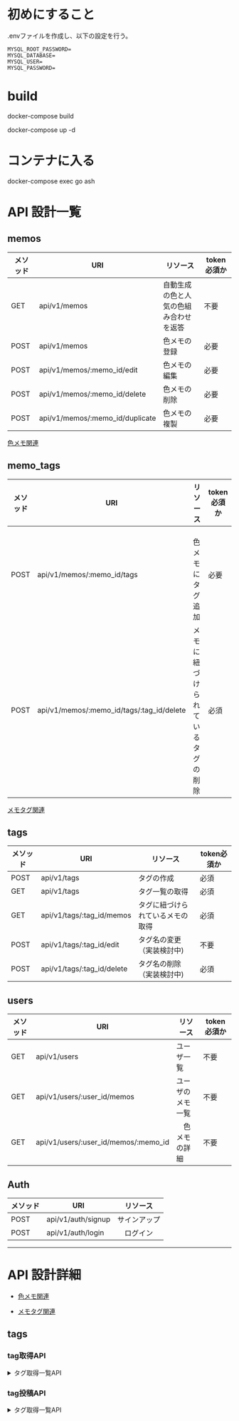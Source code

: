 # 初めにすること
.envファイルを作成し、以下の設定を行う。
```
MYSQL_ROOT_PASSWORD=
MYSQL_DATABASE=
MYSQL_USER=
MYSQL_PASSWORD=
```

# build
docker-compose build

docker-compose up -d
# コンテナに入る
docker-compose exec go ash

# API 設計一覧

## memos
| メソッド | URI | リソース | token必須か |
| - | - | - | - |
| GET | api/v1/memos | 自動生成の色と人気の色組み合わせを返答 | 不要|
| POST | api/v1/memos | 色メモの登録 | 必要　|
| POST | api/v1/memos/:memo_id/edit | 色メモの編集 | 必要 |
| POST | api/v1/memos/:memo_id/delete | 色メモの削除 | 必要 |
| POST | api/v1/memos/:memo_id/duplicate | 色メモの複製 | 必要 |
[色メモ関連](./api_memos.md)

## memo_tags
| メソッド | URI | リソース | token必須か |
| - | - | - | - |
| POST | api/v1/memos/:memo_id/tags |　色メモにタグ追加 | 必要 |
| POST | api/v1/memos/:memo_id/tags/:tag_id/delete | メモに紐づけられているタグの削除 | 必須 |
[メモタグ関連](./api_memo_tag.md)


## tags
| メソッド | URI | リソース | token必須か |
| - | - | - | - |
| POST | api/v1/tags | タグの作成 | 必須 |
| GET | api/v1/tags | タグ一覧の取得 | 必須 |
| GET | api/v1/tags/:tag_id/memos | タグに紐づけられているメモの取得 | 必須 |
| POST | api/v1/tags/:tag_id/edit | タグ名の変更（実装検討中) | 不要 |
| POST | api/v1/tags/:tag_id/delete | タグ名の削除（実装検討中) | 必須 |

## users
| メソッド | URI | リソース | token必須か |
| - | - | - | - |
| GET | api/v1/users | ユーザ一覧 | 不要 |
| GET | api/v1/users/:user_id/memos | ユーザのメモ一覧 | 不要 |
| GET | api/v1/users/:user_id/memos/:memo_id |　色メモの詳細 | 不要 |

## Auth
| メソッド | URI | リソース | 
| - | - | - |
| POST | api/v1/auth/signup | サインアップ | 
| POST | api/v1/auth/login |　ログイン |


--------------------------------------------------------------------


# API 設計詳細
- [色メモ関連](./api_memos.md)


- [メモタグ関連](./api_memo_tag.md)

## tags


### tag取得API

<details>
<summary>タグ取得一覧API</summary>

#### 説明
登録されているタグの一覧を返す。

#### パス

```/api/v1/tags```


#### メソッド
- GET
    - JSON(res)

#### レスポンス
##### 成功時
 - ステータスコード　200

#### サンプル

```
{
    "tags":{
        [
            {"モノクロ":"01ARZ3NDEKTSV4RRFFQ69G5FAV"},
            {"白黒":"02ARZ3NDBDTSV4RRFFQ69G5FAX"},
            {"ビビッド":"01GA138S72W3GTJPV4DD8G7YX4"}
        ]
    }
}
```


| パラメータ | 型 | 内容 |
| - | - | - |
| tags | array_object | 登録したタグ情報の配列 |

#### 失敗時
##### サンプル
```
{
    "err":"タグが取得できませんでした。"
}
```
#### 注意点
</details>




### tag投稿API

<details>
<summary>タグ取得一覧API</summary>

#### 説明
タグの登録を一つだけ行う。

#### パス

```/api/v1/tags```


#### メソッド
- POST
    - JSON(req,res)
##### サンプル
```
{
    "tag": "モノクロ"
}
```

#### レスポンス
##### 成功時
 - ステータスコード　201 created

#### サンプル

```
{
    "tag":{
        "モノクロ":"01ARZ3NDEKTSV4RRFFQ69G5FAV"
    }
}
```


| パラメータ | 型 | 内容 |
| - | - | - |
| tag | object | 登録したタグ |

#### 失敗時
##### サンプル
```
{
    "err":"すでにそのタグは投稿されています。"
}
```
#### 注意点
</details>

